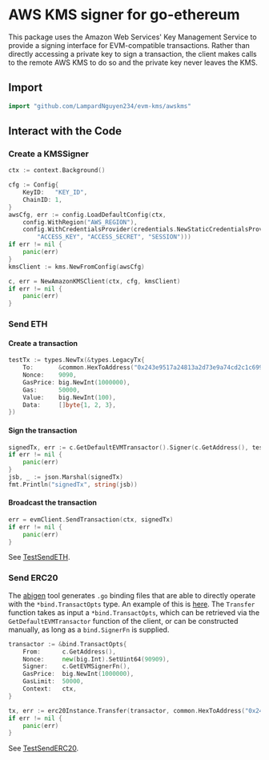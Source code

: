 # AWS KMS signer for go-ethereum
This package uses the Amazon Web Services' Key Management Service to provide a signing interface for EVM-compatible transactions. 
Rather than directly accessing a private key to sign a transaction, the client makes calls to the remote AWS KMS to do so 
and the private key never leaves the KMS.
## Import
```go
import "github.com/LampardNguyen234/evm-kms/awskms"
```

## Interact with the Code

### Create a KMSSigner
```go
ctx := context.Background()

cfg := Config{
    KeyID:   "KEY_ID",
    ChainID: 1,
}
awsCfg, err := config.LoadDefaultConfig(ctx,
    config.WithRegion("AWS_REGION"),
    config.WithCredentialsProvider(credentials.NewStaticCredentialsProvider(
        "ACCESS_KEY", "ACCESS_SECRET", "SESSION")))
if err != nil {
    panic(err)
}
kmsClient := kms.NewFromConfig(awsCfg)

c, err = NewAmazonKMSClient(ctx, cfg, kmsClient)
if err != nil {
    panic(err)
}
```

### Send ETH
#### Create a transaction
```go
testTx := types.NewTx(&types.LegacyTx{
    To:       &common.HexToAddress("0x243e9517a24813a2d73e9a74cd2c1c699d0ff7a5"),
    Nonce:    9090,
    GasPrice: big.NewInt(1000000),
    Gas:      50000,
    Value:    big.NewInt(100),
    Data:     []byte{1, 2, 3},
})
```

#### Sign the transaction
```go
signedTx, err := c.GetDefaultEVMTransactor().Signer(c.GetAddress(), testTx)
if err != nil {
    panic(err)
}
jsb, _ := json.Marshal(signedTx)
fmt.Println("signedTx", string(jsb))
```

#### Broadcast the transaction
```go
err = evmClient.SendTransaction(ctx, signedTx)
if err != nil {
    panic(err)
}
```

See [TestSendETH](signer_test.go).

### Send ERC20
The [abigen](https://geth.ethereum.org/docs/dapp/native-bindings) tool generates `.go` binding files that are able to directly operate with the `*bind.TransactOpts` type. 
An example of this is [here](../common/erc20/ERC20.go). The `Transfer` function takes as input a `*bind.TransactOpts`, which
can be retrieved via the `GetDefaultEVMTransactor` function of the client, or can be constructed manually, as long as 
a `bind.SignerFn` is supplied.
```go
transactor := &bind.TransactOpts{
    From:      c.GetAddress(),
    Nonce:     new(big.Int).SetUint64(90909),
    Signer:    c.GetEVMSignerFn(),
    GasPrice:  big.NewInt(1000000),
    GasLimit:  50000,
    Context:   ctx,
}

tx, err := erc20Instance.Transfer(transactor, common.HexToAddress("0x243e9517a24813a2d73e9a74cd2c1c699d0ff7a5"), new(big.Int).SetUint64(1000))
if err != nil {
    panic(err)
}
```

See [TestSendERC20](signer_test.go).
